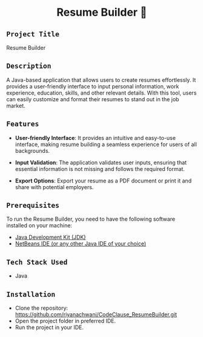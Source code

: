 <h1 align="center">
  <a href="# Resume Builder"></a>
  Resume Builder 💙
</h1>

## `Project Title`
Resume Builder

## `Description`
A Java-based application that allows users to create resumes effortlessly. It provides a user-friendly interface to input personal information, work experience, education, skills, and other relevant details. With this tool, users can easily customize and format their resumes to stand out in the job market.

## `Features`
- **User-friendly Interface**: It provides an intuitive and easy-to-use interface, making resume building a seamless experience for users of all backgrounds.

- **Input Validation**: The application validates user inputs, ensuring that essential information is not missing and follows the required format.

- **Export Options**: Export your resume as a PDF document or print it and share with potential employers.

## `Prerequisites`
To run the Resume Builder, you need to have the following software installed on your machine:
- [Java Development Kit (JDK)](https://www.oracle.com/in/java/technologies/downloads/#jdk20-linux)
- [NetBeans IDE (or any other Java IDE of your choice)](https://netbeans.apache.org/download/index.html)

## `Tech Stack Used`
- Java

## `Installation`
- Clone the repository: https://github.com/riyanachwani/CodeClause_ResumeBuilder.git
- Open the project folder in preferred IDE.
- Run the project in your IDE.
